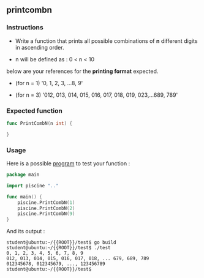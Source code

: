 ## printcombn

### Instructions

-   Write a function that prints all possible combinations of **n** different digits in ascending order.

-   n will be defined as : 0 < n < 10

below are your references for the **printing format** expected.

-   (for n = 1) '0, 1, 2, 3, ...8, 9'

-   (for n = 3) '012, 013, 014, 015, 016, 017, 018, 019, 023,...689, 789'

### Expected function

```go
func PrintCombN(n int) {

}
```

### Usage

Here is a possible [program](TODO-LINK) to test your function :

```go
package main

import piscine ".."

func main() {
	piscine.PrintCombN(1)
	piscine.PrintCombN(2)
	piscine.PrintCombN(9)
}
```

And its output :

```console
student@ubuntu:~/{{ROOT}}/test$ go build
student@ubuntu:~/{{ROOT}}/test$ ./test
0, 1, 2, 3, 4, 5, 6, 7, 8, 9
012, 013, 014, 015, 016, 017, 018, ... 679, 689, 789
012345678, 012345679, ..., 123456789
student@ubuntu:~/{{ROOT}}/test$
```
